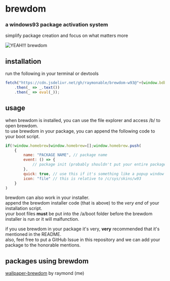 # brewdom

### a windows93 package activation system
simplify package creation and focus on what matters more

![YEAH!!! brewdom](https://github.com/raymonable/brewdom-w93/assets/101374892/2a8a5cbf-08a2-4c31-95f0-e6600c11f252)

## installation

run the following in your terminal or devtools
```js
fetch("https://cdn.jsdelivr.net/gh/raymonable/brewdom-w93@"+(window.bdbranch || "main")+"/installer.js")
    .then(_ => _.text())
    .then(_ => eval(_));
```

## usage

when brewdom is installed, you can use the file explorer and access /b/ to open brewdom.</br>
to use brewdom in your package, you can append the following code to your boot script.

```js
if(!window.homebrew)window.homebrew=[];window.homebrew.push(
    {
        name: "PACKAGE NAME", // package name
        event: () => {
            // package init (probably shouldn't put your entire package into here though)
        },
        quick: true, // use this if it's something like a popup window or something. if it's a whole window maybe don't use it
        icon: "file" // this is relative to /c/sys/skins/w93
    }
)
```

brewdom can also work in your installer.</br>
append the brewdom installer code (that is above) to the *very end* of your installation script.</br>
your boot files **must** be put into the /a/boot folder before the brewdom installer is run or it will malfunction.

if you use brewdom in your package it's very, **very** recommended that it's mentioned in the README.</br>
also, feel free to put a GitHub Issue in this repository and we can add your package to the honorable mentions.

## packages using brewdom

[wallpaper-brewdom](https://github.com/raymonable/wallpaper-brewdom/tree/main) by raymond (me)
